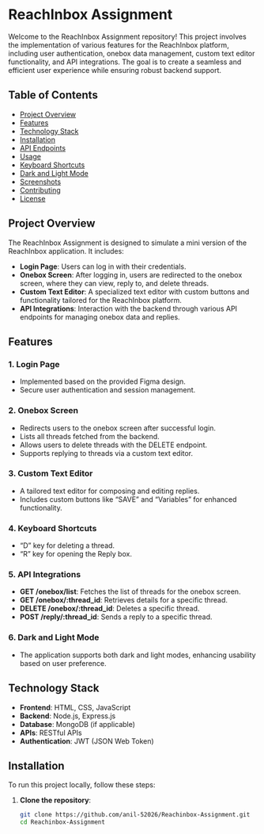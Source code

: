 # ReachInbox Assignment

Welcome to the ReachInbox Assignment repository! This project involves the implementation of various features for the ReachInbox platform, including user authentication, onebox data management, custom text editor functionality, and API integrations. The goal is to create a seamless and efficient user experience while ensuring robust backend support.

## Table of Contents

- [Project Overview](#project-overview)
- [Features](#features)
- [Technology Stack](#technology-stack)
- [Installation](#installation)
- [API Endpoints](#api-endpoints)
- [Usage](#usage)
- [Keyboard Shortcuts](#keyboard-shortcuts)
- [Dark and Light Mode](#dark-and-light-mode)
- [Screenshots](#screenshots)
- [Contributing](#contributing)
- [License](#license)

## Project Overview

The ReachInbox Assignment is designed to simulate a mini version of the ReachInbox application. It includes:

- **Login Page**: Users can log in with their credentials.
- **Onebox Screen**: After logging in, users are redirected to the onebox screen, where they can view, reply to, and delete threads.
- **Custom Text Editor**: A specialized text editor with custom buttons and functionality tailored for the ReachInbox platform.
- **API Integrations**: Interaction with the backend through various API endpoints for managing onebox data and replies.

## Features

### 1. **Login Page**
   - Implemented based on the provided Figma design.
   - Secure user authentication and session management.
   
### 2. **Onebox Screen**
   - Redirects users to the onebox screen after successful login.
   - Lists all threads fetched from the backend.
   - Allows users to delete threads with the DELETE endpoint.
   - Supports replying to threads via a custom text editor.

### 3. **Custom Text Editor**
   - A tailored text editor for composing and editing replies.
   - Includes custom buttons like “SAVE” and “Variables” for enhanced functionality.
   
### 4. **Keyboard Shortcuts**
   - “D” key for deleting a thread.
   - “R” key for opening the Reply box.

### 5. **API Integrations**
   - **GET /onebox/list**: Fetches the list of threads for the onebox screen.
   - **GET /onebox/:thread_id**: Retrieves details for a specific thread.
   - **DELETE /onebox/:thread_id**: Deletes a specific thread.
   - **POST /reply/:thread_id**: Sends a reply to a specific thread.

### 6. **Dark and Light Mode**
   - The application supports both dark and light modes, enhancing usability based on user preference.

## Technology Stack

- **Frontend**: HTML, CSS, JavaScript
- **Backend**: Node.js, Express.js
- **Database**: MongoDB (if applicable)
- **APIs**: RESTful APIs
- **Authentication**: JWT (JSON Web Token)

## Installation

To run this project locally, follow these steps:

1. **Clone the repository**:
   ```bash
   git clone https://github.com/anil-52026/Reachinbox-Assignment.git
   cd Reachinbox-Assignment



